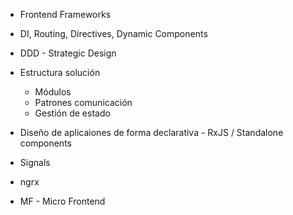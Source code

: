 - Frontend Frameworks
- DI, Routing, Directives, Dynamic Components

- DDD - Strategic Design
- Estructura solución
    - Módulos
    - Patrones comunicación
    - Gestión de estado
- Diseño de aplicaiones de forma declarativa - RxJS / Standalone components
- Signals

- ngrx
- MF - Micro Frontend
